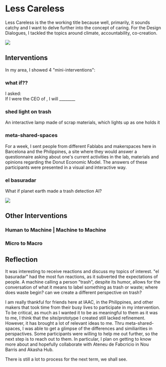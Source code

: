 # Less Careless
Less Careless is the the working title because well, primarily, it sounds catchy and I want to delve further into the concept of caring. For the Design Dialogues, I tackled the topics around climate, accountability, co-creation.  

![](../../images/Design-Dialogues/A2_v2_flat.png)


## Interventions
In my area, I showed 4 "mini-interventions":
### what if??
I asked:   
If I were the CEO of <insert corporation here>, I will ________

### shed light on trash
An interactive lamp made of scrap materials, which lights up as one holds it

### meta-shared-spaces
For a week, I sent people from different Fablabs and makerspaces here in Barcelona and the Philippines, a site where they would answer a questionnaire asking about one's current activities in the lab, materials and opinions regarding the Donut Economic Model. The answers of these participants were presented in a visual and interactive way. 

### el basuradar
What if planet earth made a trash detection AI?

![](../../images/Design-Dialogues/exhibit-space.png)

## Other Interventions
### Human to Machine | Machine to Machine

### Micro to Macro

## Reflection
It was interesting to receive reactions and discuss my topics of interest. "el basuradar" had the most fun reactions, as it subverted the expectations of people. A machine calling a person "trash", despite its humor, allows for the conversation of what it means to label something as trash or waste; where does waste begin? can we create a different perspective on trash? 

I am really thankful for friends here at IAAC, in the Philippines, and other makers that took time from their busy lives to participate in my intervention. To be critical, as much as I wanted it to be as meaningful to them as it was to me, I think that the site/prototype I created still lacked refinement. However, it has brought a lot of relevant ideas to me. Thru meta-shared-spaces, I was able to get a glimpse of the differences and similiarities in perspactives. Some participants were willing to help me out further, so the next step is to reach out to them. In particular, I plan on getting to know more about and hopefully collaborate with Ateneu de Fabcricio in Nou Barris and Akasha Hub.

There is still a lot to process for the next term, we shall see.


